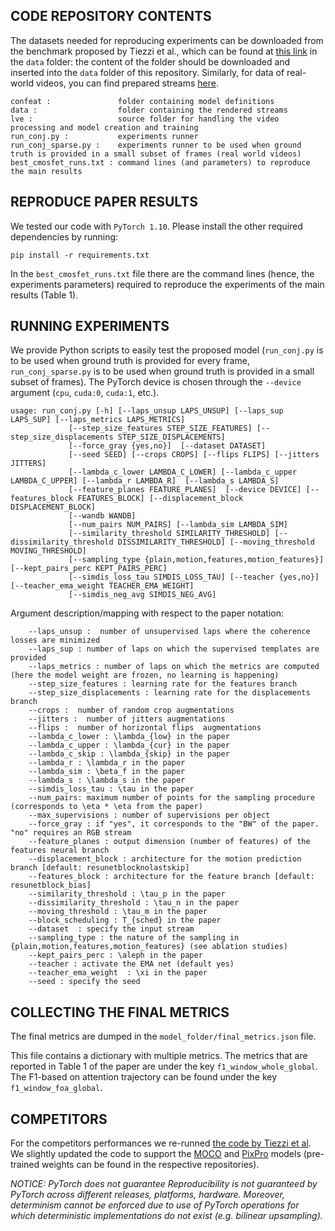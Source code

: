 CODE REPOSITORY CONTENTS
------------------------
The datasets needed for reproducing experiments can be downloaded from the benchmark proposed by Tiezzi et al.,
which can be found at [this link](https://github.com/sailab-code/cl_stochastic_coherence)  in the `data` folder:
the content of the folder should be downloaded and inserted into the `data` folder of this repository. Similarly, for data of real-world videos, you can find prepared streams [here](https://drive.google.com/file/d/1gweNptwwgKzyrxsCxKw4lu9MgnEz_tMf/view?usp=sharing).

    confeat :               folder containing model definitions
    data :                  folder containing the rendered streams
    lve :                   source folder for handling the video processing and model creation and training  
    run_conj.py :           experiments runner
    run_conj_sparse.py :    experiments runner to be used when ground truth is provided in a small subset of frames (real world videos)
    best_cmosfet_runs.txt : command lines (and parameters) to reproduce the main results

REPRODUCE PAPER RESULTS
-----------------------

We tested our code with `PyTorch 1.10`. Please install the other required dependencies by running:

```
pip install -r requirements.txt
```

In the `best_cmosfet_runs.txt` file there are the command lines (hence, the experiments parameters) required to reproduce
the experiments of the main results (Table 1).

RUNNING EXPERIMENTS
-------------------
We provide Python scripts to easily test the proposed model (`run_conj.py` is to be used when ground truth is provided for every frame, `run_conj_sparse.py` is to be used when ground truth is provided in a small subset of frames). 
The PyTorch device is chosen through the `--device` argument (`cpu`, `cuda:0`,
`cuda:1`, etc.).

    usage: run_conj.py [-h] [--laps_unsup LAPS_UNSUP] [--laps_sup LAPS_SUP] [--laps_metrics LAPS_METRICS] 
                 [--step_size_features STEP_SIZE_FEATURES] [--step_size_displacements STEP_SIZE_DISPLACEMENTS] 
                 [--force_gray {yes,no}]  [--dataset DATASET] 
                 [--seed SEED] [--crops CROPS] [--flips FLIPS] [--jitters JITTERS]
                 [--lambda_c_lower LAMBDA_C_LOWER] [--lambda_c_upper LAMBDA_C_UPPER] [--lambda_r LAMBDA_R]  [--lambda_s LAMBDA_S] 
                 [--feature_planes FEATURE_PLANES]  [--device DEVICE] [--features_block FEATURES_BLOCK] [--displacement_block DISPLACEMENT_BLOCK]
                 [--wandb WANDB]
                 [--num_pairs NUM_PAIRS] [--lambda_sim LAMBDA_SIM]
                 [--similarity_threshold SIMILARITY_THRESHOLD] [--dissimilarity_threshold DISSIMILARITY_THRESHOLD] [--moving_threshold MOVING_THRESHOLD] 
                 [--sampling_type {plain,motion,features,motion_features}] [--kept_pairs_perc KEPT_PAIRS_PERC] 
                 [--simdis_loss_tau SIMDIS_LOSS_TAU] [--teacher {yes,no}] [--teacher_ema_weight TEACHER_EMA_WEIGHT] 
                 [--simdis_neg_avg SIMDIS_NEG_AVG]

Argument description/mapping with respect to the paper notation:

        --laps_unsup :  number of unsupervised laps where the coherence losses are minimized
        --laps_sup : number of laps on which the supervised templates are provided
        --laps_metrics : number of laps on which the metrics are computed (here the model weight are frozen, no learning is happening)
        --step_size_features : learning rate for the features branch
        --step_size_displacements : learning rate for the displacements branch
        --crops :  number of random crop augmentations
        --jitters :  number of jitters augmentations
        --flips :  number of horizontal flips  augmentations
        --lambda_c_lower : \lambda_{low} in the paper
        --lambda_c_upper : \lambda_{cur} in the paper
        --lambda_c_skip : \lambda_{skip} in the paper
        --lambda_r : \lambda_r in the paper
        --lambda_sim : \beta_f in the paper
        --lambda_s : \lambda_s in the paper 
        --simdis_loss_tau : \tau in the paper  
        --num_pairs: maximum number of points for the sampling procedure (corresponds to \eta * \eta from the paper)  
        --max_supervisions : number of supervisions per object
        --force_gray : if "yes", it corresponds to the "BW" of the paper. "no" requires an RGB stream
        --feature_planes : output dimension (number of features) of the features neural branch
        --displacement_block : architecture for the motion prediction branch [default: resunetblocknolastskip]
        --features_block : architecture for the feature branch [default: resunetblock_bias]
        --similarity_threshold : \tau_p in the paper
        --dissimilarity_threshold : \tau_n in the paper
        --moving_threshold : \tau_m in the paper
        --block_scheduling : T_{sched} in the paper
        --dataset  : specify the input stream
        --sampling_type : the nature of the sampling in {plain,motion,features,motion_features} (see ablation studies)
        --kept_pairs_perc : \aleph in the paper
        --teacher : activate the EMA net (default yes)
        --teacher_ema_weight  : \xi in the paper
        --seed : specify the seed


COLLECTING THE FINAL METRICS 
---------------------------

The final metrics are dumped in the `model_folder/final_metrics.json` file.

This file contains a dictionary with multiple metrics. The metrics that are reported in Table 1 of the paper are under
the key `f1_window_whole_global`. The F1-based on attention trajectory can be found under the key `f1_window_foa_global`.

COMPETITORS
-----------
For the competitors performances we re-runned [the code by Tiezzi et al](https://github.com/sailab-code/cl_stochastic_coherence).
We slightly updated the code to support the [MOCO](https://github.com/facebookresearch/moco) and 
[PixPro](https://github.com/zdaxie/PixPro) models (pre-trained weights can be found in the respective repositories).  


_NOTICE: PyTorch does not guarantee Reproducibility is not guaranteed by PyTorch across different releases, platforms, hardware. Moreover,
determinism cannot be enforced due to use of PyTorch operations for which deterministic implementations do not exist
(e.g. bilinear upsampling)._



